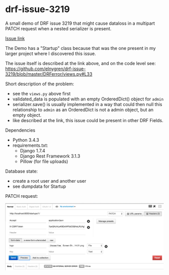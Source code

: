 # drf-issue-3219
A small demo of DRF issue 3219 that might cause dataloss in a multipart PATCH request when a nested serializer is present.

[Issue link](https://github.com/tomchristie/django-rest-framework/issues/3219)

The Demo has a "Startup" class because that was the one present in my larger project where I discovered this issue.

The issue itself is described at the link above, and on the code level see:
https://github.com/elnygren/drf-issue-3219/blob/master/DRFerror/views.py#L33

Short description of the problem:

* see the `views.py` above first
* validated_data is populated with an empty OrderedDict() object for `admin`
* serializer.save() is usually implemented in a way that could then null this relationship to `admin` as an OrderedDict is not a admin object, but an empty object. 
* like described at the link, this issue could be present in other DRF Fields.


Dependencies

* Python 3.4.3
* requirements.txt:
  * Django 1.7.4
  * Django Rest Framework 3.1.3
  * Pillow (for file uploads)

Database state:
* create a root user and another user
* see dumpdata for Startup

PATCH request:

![POSTMAN PATCH](https://github.com/elnygren/drf-issue-3219/blob/master/multpart_PATCH.png)

